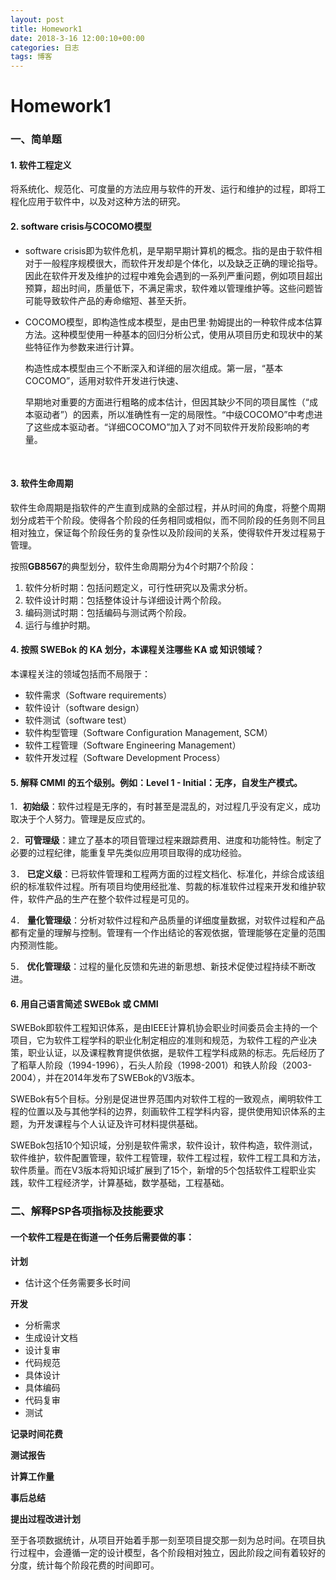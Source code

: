 ```yaml
---
layout: post
title: Homework1
date: 2018-3-16 12:00:10+00:00
categories: 日志
tags: 博客
---
```


# 								Homework1



### 一、简单题



#### 1. 软件工程定义

将系统化、规范化、可度量的方法应用与软件的开发、运行和维护的过程，即将工程化应用于软件中，以及对这种方法的研究。



#### 2.  software crisis与COCOMO模型 



- software crisis即为软件危机，是早期早期计算机的概念。指的是由于软件相对于一般程序规模很大，而软件开发却是个体化，以及缺乏正确的理论指导。因此在软件开发及维护的过程中难免会遇到的一系列严重问题，例如项目超出预算，超出时间，质量低下，不满足需求，软件难以管理维护等。这些问题皆可能导致软件产品的寿命缩短、甚至夭折。



- COCOMO模型，即构造性成本模型，是由巴里·勃姆提出的一种软件成本估算方法。这种模型使用一种基本的回归分析公式，使用从项目历史和现状中的某些特征作为参数来进行计算。

  构造性成本模型由三个不断深入和详细的层次组成。第一层，“基本COCOMO”，适用对软件开发进行快速、

  早期地对重要的方面进行粗略的成本估计，但因其缺少不同的项目属性（“成本驱动者”）的因素，所以准确性有一定的局限性。“中级COCOMO”中考虑进了这些成本驱动者。“详细COCOMO”加入了对不同软件开发阶段影响的考量。

  ​

#### 3. 软件生命周期

软件生命周期是指软件的产生直到成熟的全部过程，并从时间的角度，将整个周期划分成若干个阶段。使得各个阶段的任务相同或相似，而不同阶段的任务则不同且相对独立，保证每个阶段任务的复杂性以及阶段间的关系，使得软件开发过程易于管理。

按照**GB8567**的典型划分，软件生命周期分为4个时期7个阶段：

1. 软件分析时期：包括问题定义，可行性研究以及需求分析。
2. 软件设计时期：包括整体设计与详细设计两个阶段。
3. 编码测试时期：包括编码与测试两个阶段。
4. 运行与维护时期。



#### 4. 按照 SWEBok 的 KA 划分，本课程关注哪些 KA 或 知识领域？

本课程关注的领域包括而不局限于：

- 软件需求（Software requirements）
- 软件设计（software design）
- 软件测试（software test）
- 软件构型管理（Software Configuration Management, SCM）
- 软件工程管理（Software Engineering Management）
- 软件开发过程（Software Development Process）





#### 5. 解释 CMMI 的五个级别。例如：Level 1 - Initial：无序，自发生产模式。

1．**初始级**：软件过程是无序的，有时甚至是混乱的，对过程几乎没有定义，成功取决于个人努力。管理是反应式的。

2．**可管理级**：建立了基本的项目管理过程来跟踪费用、进度和功能特性。制定了必要的过程纪律，能重复早先类似应用项目取得的成功经验。

3． **已定义级**：已将软件管理和工程两方面的过程文档化、标准化，并综合成该组织的标准软件过程。所有项目均使用经批准、剪裁的标准软件过程来开发和维护软件，软件产品的生产在整个软件过程是可见的。

4． **量化管理级**：分析对软件过程和产品质量的详细度量数据，对软件过程和产品都有定量的理解与控制。管理有一个作出结论的客观依据，管理能够在定量的范围内预测性能。

5． **优化管理级**：过程的量化反馈和先进的新思想、新技术促使过程持续不断改进。



#### 6. 用自己语言简述 SWEBok 或 CMMI

SWEBok即软件工程知识体系，是由IEEE计算机协会职业时间委员会主持的一个项目，它为软件工程学科的职业化制定相应的准则和规范，为软件工程的产业决策，职业认证，以及课程教育提供依据，是软件工程学科成熟的标志。先后经历了了稻草人阶段（1994-1996），石头人阶段（1998-2001）和铁人阶段（2003-2004），并在2014年发布了SWEBok的V3版本。

SWEBok有5个目标。分别是促进世界范围内对软件工程的一致观点，阐明软件工程的位置以及与其他学科的边界，刻画软件工程学科内容，提供使用知识体系的主题，为开发课程与个人认证及许可材料提供基础。

SWEBok包括10个知识域，分别是软件需求，软件设计，软件构造，软件测试，软件维护，软件配置管理，软件工程管理，软件工程过程，软件工程工具和方法，软件质量。而在V3版本将知识域扩展到了15个，新增的5个包括软件工程职业实践，软件工程经济学，计算基础，数学基础，工程基础。



### 二、解释PSP各项指标及技能要求

#### 一个软件工程是在街道一个任务后需要做的事：

**计划**

- 估计这个任务需要多长时间

**开发**

- 分析需求
- 生成设计文档
- 设计复审
- 代码规范
- 具体设计
- 具体编码
- 代码复审
- 测试

**记录时间花费**

**测试报告**

**计算工作量**

**事后总结**

**提出过程改进计划**



至于各项数据统计，从项目开始着手那一刻至项目提交那一刻为总时间。在项目执行过程中，会遵循一定的设计模型，各个阶段相对独立，因此阶段之间有着较好的分度，统计每个阶段花费的时间即可。

